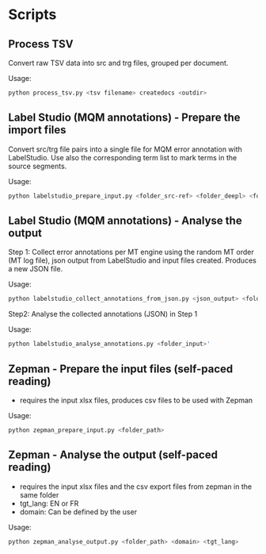 # Scripts

## Process TSV

Convert raw TSV data into src and trg files, grouped per document.

Usage:

```bash
python process_tsv.py <tsv filename> createdocs <outdir>
```

## Label Studio (MQM annotations) - Prepare the import files
Convert src/trg file pairs into a single file for MQM error annotation with LabelStudio.
Use also the corresponding term list to mark terms in the source segments.

Usage:
```bash
python labelstudio_prepare_input.py <folder_src-ref> <folder_deepl> <folder_opennmt> <folder_modernmt> <folder_output>
```

## Label Studio (MQM annotations) - Analyse the output
Step 1: Collect error annotations per MT engine using the random MT order (MT log file), json output from LabelStudio and input files created.
Produces a new JSON file. 

Usage: 
```bash
python labelstudio_collect_annotations_from_json.py <json_output> <folder_input> <file_mt_log>
```

Step2: Analyse the collected annotations (JSON) in Step 1

Usage: 
```bash
python labelstudio_analyse_annotations.py <folder_input>'
```

## Zepman - Prepare the input files (self-paced reading)
- requires the input xlsx files, produces csv files to be used with Zepman

Usage:
```bash
python zepman_prepare_input.py <folder_path>
```

## Zepman - Analyse the output (self-paced reading)
- requires the input xlsx files and the csv export files from zepman in the same folder
- tgt_lang: EN or FR
- domain: Can be defined by the user

Usage:
```bash
python zepman_analyse_output.py <folder_path> <domain> <tgt_lang>
```
